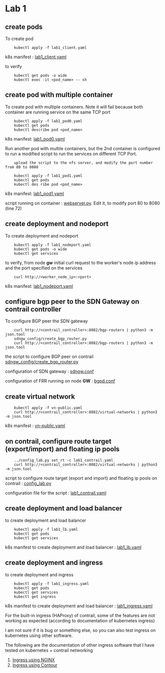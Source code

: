 # Lab 1

##  create pods

To create pod

        kubectl apply -f lab1_client.yaml

k8s manifest : [lab1_client.yaml](lab1_client.yaml)

to verify 

        kubectl get pods -o wide
        kubectl exec -it <pod_name> -- sh

## create pod with multiple container

To create pod with multiple containers. Note it will fail because both container are running service on the same TCP port 

        kubectl apply -f lab1_pod0.yaml
        kubectl get pods 
        kubectl describe pod <pod_name>

k8s manifest: [lab1_pod0.yaml](lab1_pod0.yaml)

Run another pod with multile containers, but the 2nd container is configured to run a modified script to run the services on different TCP Port.

        upload the script to the nfs server, and modify the port number from 80 to 8080

        kubectl apply -f lab1_pod1.yaml
        kubectl get pods
        kubectl des ribe pod <pod_name>

k8s manifest: [lab1_pod1.yaml](lab1_pod1.yaml)

script running on container : [webserver.py](../container/webserver/webserver.py). Edit it, to modify port 80 to 8080 (line 72)


##  create deployment and nodeport

To create deployment and nodeport

        kubectl apply -f lab1_nodeport.yaml
        kubectl get pods -o wide
        kubectl get services

to verify, from node **gw** initial curl request to the worker's node ip address and the port specified on the services

        curl http://<worker_node_ip>:<port>

k8s manifest: [lab1_nodeport.yaml](lab1_nodeport.yaml)

## configure bgp peer to the SDN Gateway on contrail controller

To configure BGP peer the SDN gateway 

        curl http://<contrail_controller>:8082/bgp-routers | python3 -m json.tool
        sdngw_config/create_bgp_router.py
        curl http://<contrail_controller>:8082/bgp-routers | python3 -m json.tool

the script to configure BGP peer on contrail [sdngw_config/create_bgp_router.py](sdngw_config/create_bgp_router.py)
        
configuration of SDN gateway : [sdngw.conf](sdngw_config/sdngw.conf)

configuration of FRR running on node **GW** : [bgpd.conf](sdngw_config/bgpd.conf)

## create virtual network 

        kubectl apply -f vn-public.yaml
        curl http://<contrail_controller>:8082/virtual-networks | python3 -m json.tool

k8s manifest : [vn-public.yaml](vn-public.yaml)

## on contrail, configure route target (export/import) and floating ip pools

        ../config_lab.py set_rt -c lab1_contrail.yaml
        curl http://<contrail_controller>:8082/virtual-networks | python3 -m json.tool

script to configure route target (export and import) and floating ip pools on contrail : [config_lab.py](../config_lab.py)

configuration file for the script : [lab1_contrail.yaml](lab1_contrail.yaml)

## create deployment and load balancer

to create deployment and load balancer 

        kubectl apply -f lab1_lb.yaml
        kubectl get pods
        kubectl get services

k8s manifest to create deployment and load balancer : [lab1_lb.yaml](lab1_lb.yaml)

## create deployment and ingress

to create deployment and ingress

        kubectl apply -f lab1_ingress.yaml
        kubectl get pods
        kubectl get services
        kubectl get ingress

k8s manifest to create deployment and load balancer : [lab1_ingress.yaml](lab1_ingress.yaml)

For the built-in ingress (HAProxy) of contrail, some of the features are not working as expected (according to documentation of kubernetes ingress)

I am not sure if it is bug or something else, so you can also test ingress on kubernetes using other software.

The following are the documentation of other ingress software that I have tested on kubernetes + contrail networking
1. [Ingress using NGINX](nginx/README.md)
2. [Ingress using Contour](contour/README.md)




